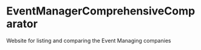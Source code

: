 # EventManagerComprehensiveComparator
Website for listing and comparing the Event Managing companies
